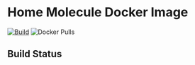 # Home Molecule Docker Image

[![Build](https://github.com/pipseed/docker-bionic-ansible/actions/workflows/image.yml/badge.svg)](https://github.com/pipseed/docker-bionic-ansible/actions/workflows/image.yml) ![Docker Pulls](https://img.shields.io/docker/pulls/pipseed/docker-bionic-ansible)


## Build Status



